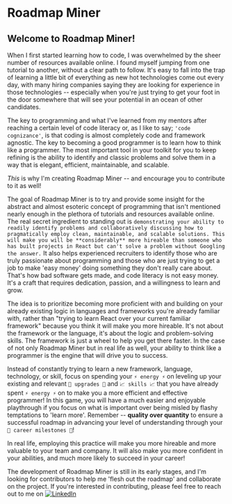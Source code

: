 # Roadmap Miner

## Welcome to Roadmap Miner!

When I first started learning how to code, I was overwhelmed by the sheer number of resources available online. I found myself jumping from one tutorial to another, without a clear path to follow. It's easy to fall into the trap of learning a little bit of everything as new hot technologies come out every day, with many hiring companies saying they are looking for experience in those technologies -- especially when you're just trying to get your foot in the door somewhere that will see your potential in an ocean of other candidates.

The key to programming and what I've learned from my mentors after reaching a certain level of code literacy or, as I like to say; `'code cognizance'`, is that coding is almost completely code and framework agnostic. The key to becoming a good programmer is to learn how to think like a programmer. The most important tool in your toolkit for you to keep refining is the ability to identify and classic problems and solve them in a way that is elegant, efficient, maintainable, and scalable.

*This* is why I'm creating Roadmap Miner -- and encourage you to contribute to it as well!

The goal of Roadmap Miner is to try and provide some insight for the abstract and almost esoteric concept of programming that isn't mentioned nearly enough in the plethora of tutorials and resources available online. The real secret ingredient to standing out is `demonstrating your ability to readily identify problems and collaboratively discussing how to pragmatically employ clean, maintainable, and scalable solutions. This will make you will be **considerably** more hireable than someone who has built projects in React but can't solve a problem without Googling the answer.` It also helps experienced recruiters to identify those who are truly passionate about programming and those who are just trying to get a job to make 'easy money' doing something they don't really care about. That's how bad software gets made, and code literacy is not easy money. It's a craft that requires dedication, passion, and a willingness to learn and grow.

The idea is to prioritize becoming more proficient with and building on your already existing logic in languages and frameworks you're already familiar with, rather than "trying to learn React over your current familiar framework" because you think it will make you more hireable. It's not about the framework or the language, it's about the logic and problem-solving skills. The framework is just a wheel to help you get there faster. In the case of not only Roadmap Miner but in real life as well, your ability to think like a programmer is the engine that will drive you to success.

Instead of constantly trying to learn a new framework, language, technology, or skill, focus on spending your `⚡ energy ⚡` on leveling up your existing and relevant `🔋 upgrades 🔋` and `📈 skills 📈` that you have already spent `⚡ energy ⚡` on to make you a more efficient and effective programmer! In this game, you will have a much easier and enjoyable playthrough if you focus on what is important over being misled by flashy temptations to 'learn more'. Remember -- **quality over quantity** to ensure a successful roadmap in advancing your level of understanding through your `🤵 career milestones 🤵`!

In real life, employing this practice will make you more hireable and more valuable to your team and company. It will also make you more confident in your abilities, and much more likely to succeed in your career!

The development of Roadmap Miner is still in its early stages, and I'm looking for contributors to help me 'flesh out the roadmap' and collaborate on the project. If you're interested in contributing, please feel free to reach out to me on [![LinkedIn](https://img.shields.io/badge/LinkedIn-0072b1?style=for-the-badge&logo=linkedin&logoColor=white)](https://www.linkedin.com/in/anthonyvancattenburch/)